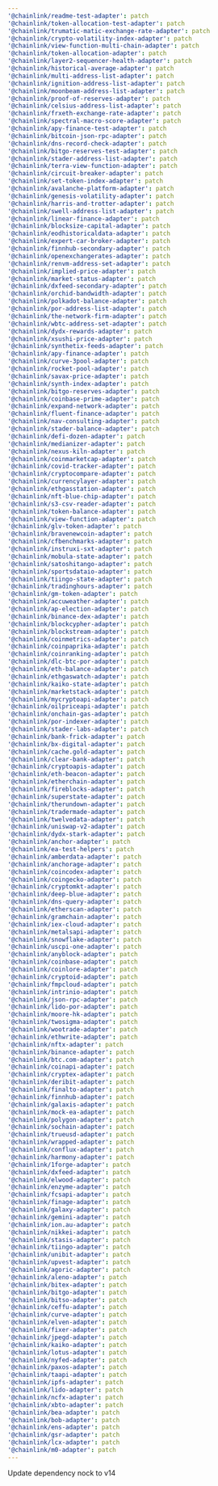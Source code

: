 ```yaml
---
'@chainlink/readme-test-adapter': patch
'@chainlink/token-allocation-test-adapter': patch
'@chainlink/trumatic-matic-exchange-rate-adapter': patch
'@chainlink/crypto-volatility-index-adapter': patch
'@chainlink/view-function-multi-chain-adapter': patch
'@chainlink/token-allocation-adapter': patch
'@chainlink/layer2-sequencer-health-adapter': patch
'@chainlink/historical-average-adapter': patch
'@chainlink/multi-address-list-adapter': patch
'@chainlink/ignition-address-list-adapter': patch
'@chainlink/moonbeam-address-list-adapter': patch
'@chainlink/proof-of-reserves-adapter': patch
'@chainlink/celsius-address-list-adapter': patch
'@chainlink/frxeth-exchange-rate-adapter': patch
'@chainlink/spectral-macro-score-adapter': patch
'@chainlink/apy-finance-test-adapter': patch
'@chainlink/bitcoin-json-rpc-adapter': patch
'@chainlink/dns-record-check-adapter': patch
'@chainlink/bitgo-reserves-test-adapter': patch
'@chainlink/stader-address-list-adapter': patch
'@chainlink/terra-view-function-adapter': patch
'@chainlink/circuit-breaker-adapter': patch
'@chainlink/set-token-index-adapter': patch
'@chainlink/avalanche-platform-adapter': patch
'@chainlink/genesis-volatility-adapter': patch
'@chainlink/harris-and-trotter-adapter': patch
'@chainlink/swell-address-list-adapter': patch
'@chainlink/linear-finance-adapter': patch
'@chainlink/blocksize-capital-adapter': patch
'@chainlink/eodhistoricaldata-adapter': patch
'@chainlink/expert-car-broker-adapter': patch
'@chainlink/finnhub-secondary-adapter': patch
'@chainlink/openexchangerates-adapter': patch
'@chainlink/renvm-address-set-adapter': patch
'@chainlink/implied-price-adapter': patch
'@chainlink/market-status-adapter': patch
'@chainlink/dxfeed-secondary-adapter': patch
'@chainlink/orchid-bandwidth-adapter': patch
'@chainlink/polkadot-balance-adapter': patch
'@chainlink/por-address-list-adapter': patch
'@chainlink/the-network-firm-adapter': patch
'@chainlink/wbtc-address-set-adapter': patch
'@chainlink/dydx-rewards-adapter': patch
'@chainlink/xsushi-price-adapter': patch
'@chainlink/synthetix-feeds-adapter': patch
'@chainlink/apy-finance-adapter': patch
'@chainlink/curve-3pool-adapter': patch
'@chainlink/rocket-pool-adapter': patch
'@chainlink/savax-price-adapter': patch
'@chainlink/synth-index-adapter': patch
'@chainlink/bitgo-reserves-adapter': patch
'@chainlink/coinbase-prime-adapter': patch
'@chainlink/expand-network-adapter': patch
'@chainlink/fluent-finance-adapter': patch
'@chainlink/nav-consulting-adapter': patch
'@chainlink/stader-balance-adapter': patch
'@chainlink/defi-dozen-adapter': patch
'@chainlink/medianizer-adapter': patch
'@chainlink/nexus-kiln-adapter': patch
'@chainlink/coinmarketcap-adapter': patch
'@chainlink/covid-tracker-adapter': patch
'@chainlink/cryptocompare-adapter': patch
'@chainlink/currencylayer-adapter': patch
'@chainlink/ethgasstation-adapter': patch
'@chainlink/nft-blue-chip-adapter': patch
'@chainlink/s3-csv-reader-adapter': patch
'@chainlink/token-balance-adapter': patch
'@chainlink/view-function-adapter': patch
'@chainlink/glv-token-adapter': patch
'@chainlink/bravenewcoin-adapter': patch
'@chainlink/cfbenchmarks-adapter': patch
'@chainlink/instruxi-sxt-adapter': patch
'@chainlink/mobula-state-adapter': patch
'@chainlink/satoshitango-adapter': patch
'@chainlink/sportsdataio-adapter': patch
'@chainlink/tiingo-state-adapter': patch
'@chainlink/tradinghours-adapter': patch
'@chainlink/gm-token-adapter': patch
'@chainlink/accuweather-adapter': patch
'@chainlink/ap-election-adapter': patch
'@chainlink/binance-dex-adapter': patch
'@chainlink/blockcypher-adapter': patch
'@chainlink/blockstream-adapter': patch
'@chainlink/coinmetrics-adapter': patch
'@chainlink/coinpaprika-adapter': patch
'@chainlink/coinranking-adapter': patch
'@chainlink/dlc-btc-por-adapter': patch
'@chainlink/eth-balance-adapter': patch
'@chainlink/ethgaswatch-adapter': patch
'@chainlink/kaiko-state-adapter': patch
'@chainlink/marketstack-adapter': patch
'@chainlink/mycryptoapi-adapter': patch
'@chainlink/oilpriceapi-adapter': patch
'@chainlink/onchain-gas-adapter': patch
'@chainlink/por-indexer-adapter': patch
'@chainlink/stader-labs-adapter': patch
'@chainlink/bank-frick-adapter': patch
'@chainlink/bx-digital-adapter': patch
'@chainlink/cache.gold-adapter': patch
'@chainlink/clear-bank-adapter': patch
'@chainlink/cryptoapis-adapter': patch
'@chainlink/eth-beacon-adapter': patch
'@chainlink/etherchain-adapter': patch
'@chainlink/fireblocks-adapter': patch
'@chainlink/superstate-adapter': patch
'@chainlink/therundown-adapter': patch
'@chainlink/tradermade-adapter': patch
'@chainlink/twelvedata-adapter': patch
'@chainlink/uniswap-v2-adapter': patch
'@chainlink/dydx-stark-adapter': patch
'@chainlink/anchor-adapter': patch
'@chainlink/ea-test-helpers': patch
'@chainlink/amberdata-adapter': patch
'@chainlink/anchorage-adapter': patch
'@chainlink/coincodex-adapter': patch
'@chainlink/coingecko-adapter': patch
'@chainlink/cryptomkt-adapter': patch
'@chainlink/deep-blue-adapter': patch
'@chainlink/dns-query-adapter': patch
'@chainlink/etherscan-adapter': patch
'@chainlink/gramchain-adapter': patch
'@chainlink/iex-cloud-adapter': patch
'@chainlink/metalsapi-adapter': patch
'@chainlink/snowflake-adapter': patch
'@chainlink/uscpi-one-adapter': patch
'@chainlink/anyblock-adapter': patch
'@chainlink/coinbase-adapter': patch
'@chainlink/coinlore-adapter': patch
'@chainlink/cryptoid-adapter': patch
'@chainlink/fmpcloud-adapter': patch
'@chainlink/intrinio-adapter': patch
'@chainlink/json-rpc-adapter': patch
'@chainlink/lido-por-adapter': patch
'@chainlink/moore-hk-adapter': patch
'@chainlink/twosigma-adapter': patch
'@chainlink/wootrade-adapter': patch
'@chainlink/ethwrite-adapter': patch
'@chainlink/nftx-adapter': patch
'@chainlink/binance-adapter': patch
'@chainlink/btc.com-adapter': patch
'@chainlink/coinapi-adapter': patch
'@chainlink/cryptex-adapter': patch
'@chainlink/deribit-adapter': patch
'@chainlink/finalto-adapter': patch
'@chainlink/finnhub-adapter': patch
'@chainlink/galaxis-adapter': patch
'@chainlink/mock-ea-adapter': patch
'@chainlink/polygon-adapter': patch
'@chainlink/sochain-adapter': patch
'@chainlink/trueusd-adapter': patch
'@chainlink/wrapped-adapter': patch
'@chainlink/conflux-adapter': patch
'@chainlink/harmony-adapter': patch
'@chainlink/1forge-adapter': patch
'@chainlink/dxfeed-adapter': patch
'@chainlink/elwood-adapter': patch
'@chainlink/enzyme-adapter': patch
'@chainlink/fcsapi-adapter': patch
'@chainlink/finage-adapter': patch
'@chainlink/galaxy-adapter': patch
'@chainlink/gemini-adapter': patch
'@chainlink/ion.au-adapter': patch
'@chainlink/nikkei-adapter': patch
'@chainlink/stasis-adapter': patch
'@chainlink/tiingo-adapter': patch
'@chainlink/unibit-adapter': patch
'@chainlink/upvest-adapter': patch
'@chainlink/agoric-adapter': patch
'@chainlink/aleno-adapter': patch
'@chainlink/bitex-adapter': patch
'@chainlink/bitgo-adapter': patch
'@chainlink/bitso-adapter': patch
'@chainlink/ceffu-adapter': patch
'@chainlink/curve-adapter': patch
'@chainlink/elven-adapter': patch
'@chainlink/fixer-adapter': patch
'@chainlink/jpegd-adapter': patch
'@chainlink/kaiko-adapter': patch
'@chainlink/lotus-adapter': patch
'@chainlink/nyfed-adapter': patch
'@chainlink/paxos-adapter': patch
'@chainlink/taapi-adapter': patch
'@chainlink/ipfs-adapter': patch
'@chainlink/lido-adapter': patch
'@chainlink/ncfx-adapter': patch
'@chainlink/xbto-adapter': patch
'@chainlink/bea-adapter': patch
'@chainlink/bob-adapter': patch
'@chainlink/ens-adapter': patch
'@chainlink/gsr-adapter': patch
'@chainlink/lcx-adapter': patch
'@chainlink/m0-adapter': patch
---
```


Update dependency nock to v14
